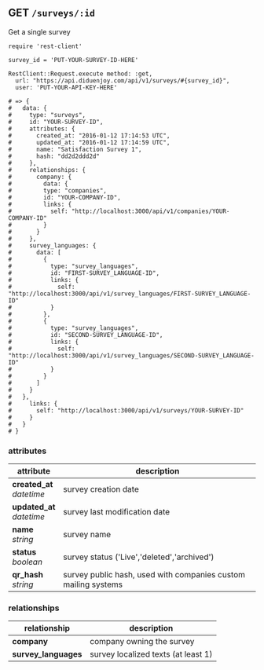 ## GET `/surveys/:id`

Get a single survey

```ruby--Rails
require 'rest-client'

survey_id = 'PUT-YOUR-SURVEY-ID-HERE'

RestClient::Request.execute method: :get,
  url: "https://api.diduenjoy.com/api/v1/surveys/#{survey_id}",
  user: 'PUT-YOUR-API-KEY-HERE'

# => {
#   data: {
#     type: "surveys",
#     id: "YOUR-SURVEY-ID",
#     attributes: {
#       created_at: "2016-01-12 17:14:53 UTC",
#       updated_at: "2016-01-12 17:14:59 UTC",
#       name: "Satisfaction Survey 1",
#       hash: "dd2d2ddd2d"
#     },
#     relationships: {
#       company: {
#         data: {
#         type: "companies",
#         id: "YOUR-COMPANY-ID",
#         links: {
#           self: "http://localhost:3000/api/v1/companies/YOUR-COMPANY-ID"
#         }
#       }
#     },
#     survey_languages: {
#       data: [
#         {
#           type: "survey_languages",
#           id: "FIRST-SURVEY_LANGUAGE-ID",
#           links: {
#             self: "http://localhost:3000/api/v1/survey_languages/FIRST-SURVEY_LANGUAGE-ID"
#           }
#         },
#         {
#           type: "survey_languages",
#           id: "SECOND-SURVEY_LANGUAGE-ID",
#           links: {
#             self: "http://localhost:3000/api/v1/survey_languages/SECOND-SURVEY_LANGUAGE-ID"
#           }
#         }
#       ]
#     }
#   },
#     links: {
#       self: "http://localhost:3000/api/v1/surveys/YOUR-SURVEY-ID"
#     }
#   }
# }
```

### attributes

attribute          | description
------------- | -------------
__created_at__<br>_datetime_  | survey creation date
__updated_at__<br>_datetime_  | survey last modification date
__name__<br>_string_  | survey name
__status__<br>_boolean_ | survey status ('Live','deleted','archived')
__qr_hash__<br>_string_  | survey public hash, used with companies custom mailing systems

### relationships

relationship          |description
------------------------------ | -------------
__company__  | company owning the survey
__survey_languages__  | survey localized texts (at least 1)